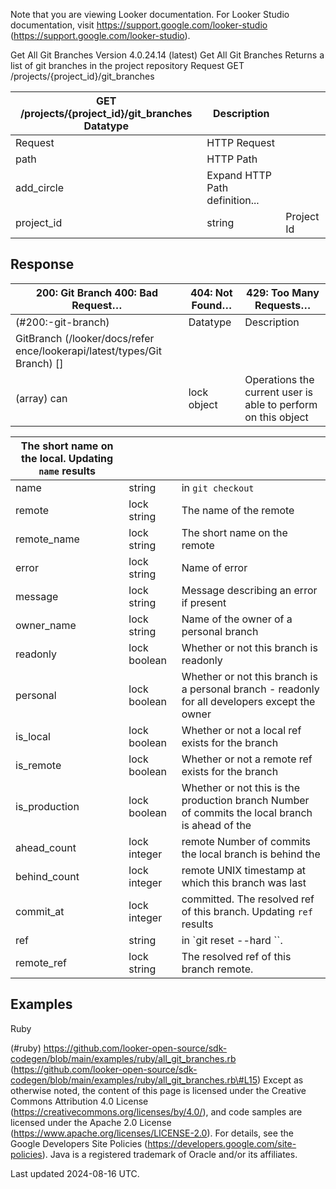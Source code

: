 Note that you are viewing Looker documentation. For Looker Studio documentation, visit https://support.google.com/looker-studio (https://support.google.com/looker-studio).

Get All Git Branches Version 4.0.24.14 (latest)
Get All Git Branches Returns a list of git branches in the project repository Request GET /projects/{project_id}/git_branches

| GET /projects/{project_id}/git_branches Datatype   | Description                    |            |
|----------------------------------------------------|--------------------------------|------------|
| Request                                            | HTTP Request                   |            |
| path                                               | HTTP Path                      |            |
| add_circle                                         | Expand HTTP Path definition... |            |
| project_id                                         | string                         | Project Id |

## Response

| 200: Git Branch 400: Bad Request…   | 404: Not Found…   | 429: Too Many Requests…                                       |
|-------------------------------------|-------------------|---------------------------------------------------------------|
| (#200:-git-branch)                  | Datatype          | Description                                                   |
| GitBranch  (/looker/docs/refer ence/lookerapi/latest/types/Git Branch) []                                     |                   |                                                               |
| (array) can                         | lock object       | Operations the current user is able to perform on this object |

| The short name on the local. Updating `name` results   |              |                                                                                                 |
|--------------------------------------------------------|--------------|-------------------------------------------------------------------------------------------------|
| name                                                   | string       | in `git checkout `                                                                              |
| remote                                                 | lock string  | The name of the remote                                                                          |
| remote_name                                            | lock string  | The short name on the remote                                                                    |
| error                                                  | lock string  | Name of error                                                                                   |
| message                                                | lock string  | Message describing an error if present                                                          |
| owner_name                                             | lock string  | Name of the owner of a personal branch                                                          |
| readonly                                               | lock boolean | Whether or not this branch is readonly                                                          |
| personal                                               | lock boolean | Whether or not this branch is a personal branch - readonly for all developers except the owner  |
| is_local                                               | lock boolean | Whether or not a local ref exists for the branch                                                |
| is_remote                                              | lock boolean | Whether or not a remote ref exists for the branch                                               |
| is_production                                          | lock boolean | Whether or not this is the production branch Number of commits the local branch is ahead of the |
| ahead_count                                            | lock integer | remote Number of commits the local branch is behind the                                         |
| behind_count                                           | lock integer | remote UNIX timestamp at which this branch was last                                             |
| commit_at                                              | lock integer | committed. The resolved ref of this branch. Updating `ref` results                              |
| ref                                                    | string       | in `git reset --hard ``.                                                                        |
| remote_ref                                             | lock string  | The resolved ref of this branch remote.                                                         |

## Examples

Ruby

 (\#ruby)
https://github.com/looker-open-source/sdk-codegen/blob/main/examples/ruby/all_git_branches.rb (https://github.com/looker-open-source/sdk-codegen/blob/main/examples/ruby/all_git_branches.rb\#L15)
Except as otherwise noted, the content of this page is licensed under the Creative Commons Attribution 4.0 License
 (https://creativecommons.org/licenses/by/4.0/), and code samples are licensed under the Apache 2.0 License
 (https://www.apache.org/licenses/LICENSE-2.0). For details, see the Google Developers Site Policies (https://developers.google.com/site-policies). Java is a registered trademark of Oracle and/or its affiliates.

Last updated 2024-08-16 UTC.